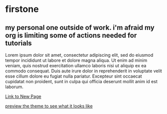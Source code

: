 # firstone
## my personal one outside of work.  i'm afraid my org is limiting some of actions needed for tutorials

Lorem ipsum dolor sit amet, consectetur adipiscing elit, sed do eiusmod tempor incididunt ut labore et dolore magna aliqua. Ut enim ad minim veniam, quis nostrud exercitation ullamco laboris nisi ut aliquip ex ea commodo consequat. Duis aute irure dolor in reprehenderit in voluptate velit esse cillum dolore eu fugiat nulla pariatur. Excepteur sint occaecat cupidatat non proident, sunt in culpa qui officia deserunt mollit anim id est laborum.

[Link to New Page](http://scullycdp.github.io/firstone/newpage.html)

[preview the theme to see what it looks like](http://pages-themes.github.io/minimal)
